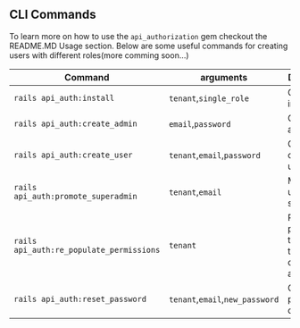 ## CLI Commands
To learn more on how to use the `api_authorization` gem checkout the README.MD Usage section.
Below are some useful commands for creating users with different roles(more comming soon...)

| Command  | arguments | Description |
| -------- | ------- | ----------- |
| `rails api_auth:install` | `tenant`,`single_role`| Create the initial tables |
| `rails api_auth:create_admin`  | `email`,`password`  | Create an admin user |
| `rails api_auth:create_user`  | `tenant`,`email`,`password`  | Create a custom user |
| `rails api_auth:promote_superadmin` | `tenant`,`email` | Make a user superadmin |
| `rails api_auth:re_populate_permissions` | `tenant` | Populate permissions table with the routes of your application |
| `rails api_auth:reset_password` | `tenant`,`email`,`new_password` | Change the password of a user |